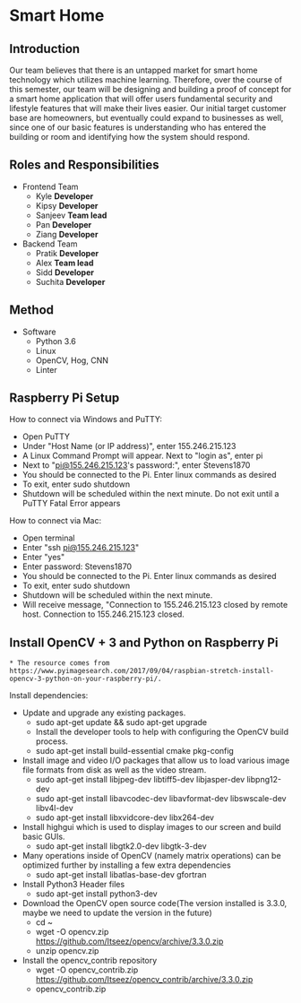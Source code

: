 # Smart Home
## Introduction

Our team believes that there is an untapped market for smart home technology which utilizes machine learning. Therefore, over the course of this semester, our team will be designing and building a proof of concept for a smart home application that will offer users fundamental security and lifestyle features that will make their lives easier. Our initial target customer base are homeowners, but eventually could expand to businesses as well, since one of our basic features is understanding who has entered the building or room and identifying how the system should respond.

## Roles and Responsibilities
* Frontend Team
    * Kyle **Developer**
    * Kipsy **Developer**
    * Sanjeev **Team lead**
    * Pan **Developer**
    * Ziang **Developer**
* Backend Team
    * Pratik **Developer**
    * Alex **Team lead**
    * Sidd **Developer**
    * Suchita **Developer**

## Method
* Software
    * Python 3.6
    * Linux
    * OpenCV, Hog, CNN
    * Linter
    
## Raspberry Pi Setup

How to connect via Windows and PuTTY:
   * Open PuTTY
   * Under "Host Name (or IP address)", enter 155.246.215.123
   * A Linux Command Prompt will appear. Next to "login as", enter pi
   * Next to "pi@155.246.215.123's password:", enter Stevens1870
   * You should be connected to the Pi. Enter linux commands as desired
   * To exit, enter sudo shutdown
   * Shutdown will be scheduled within the next minute. Do not exit until a PuTTY Fatal Error appears

How to connect via Mac:
   * Open terminal
   * Enter "ssh pi@155.246.215.123"
   * Enter "yes"
   * Enter password: Stevens1870
   * You should be connected to the Pi. Enter linux commands as desired
   * To exit, enter sudo shutdown
   * Shutdown will be scheduled within the next minute.
   * Will receive message, "Connection to 155.246.215.123 closed by remote host. Connection to 155.246.215.123   closed.

## Install OpenCV + 3 and Python on Raspberry Pi
    * The resource comes from https://www.pyimagesearch.com/2017/09/04/raspbian-stretch-install-opencv-3-python-on-your-raspberry-pi/.
Install dependencies:
* Update and upgrade any existing packages.    
	* sudo apt-get update && sudo apt-get upgrade
	* Install the developer tools to help with configuring the OpenCV build process.    
	* sudo apt-get install build-essential cmake pkg-config
* Install image and video I/O packages that allow us to load various image file formats from disk as well as the video stream.
	* sudo apt-get install libjpeg-dev libtiff5-dev libjasper-dev libpng12-dev
	* sudo apt-get install libavcodec-dev libavformat-dev libswscale-dev libv4l-dev
	* sudo apt-get install libxvidcore-dev libx264-dev
* Install highgui which is used to display images to our screen and build basic GUIs.
	* sudo apt-get install libgtk2.0-dev libgtk-3-dev
* Many operations inside of OpenCV (namely matrix operations) can be optimized further by installing a few extra dependencies
	* sudo apt-get install libatlas-base-dev gfortran
* Install Python3 Header files
	* sudo apt-get install python3-dev
* Download the OpenCV open source code(The version installed is 3.3.0, maybe we need to update the version in the future)
	* cd ~
	* wget -O opencv.zip https://github.com/Itseez/opencv/archive/3.3.0.zip
	* unzip opencv.zip
* Install the opencv_contrib repository
	* wget -O opencv_contrib.zip https://github.com/Itseez/opencv_contrib/archive/3.3.0.zip
	* opencv_contrib.zip
     

